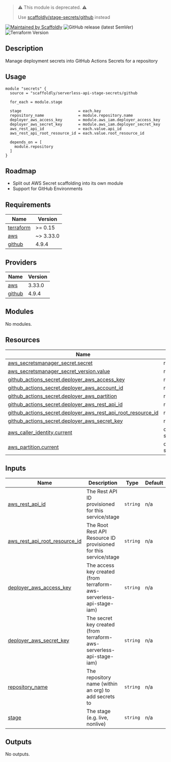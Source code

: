 > ⚠️ This module is deprecated. ⚠️
> 
> Use [scaffoldly/stage-secrets/github](https://registry.terraform.io/modules/scaffoldly/stage-secrets/github) instead

[![Maintained by Scaffoldly](https://img.shields.io/badge/maintained%20by-scaffoldly-blueviolet)](https://github.com/scaffoldly)
![GitHub release (latest SemVer)](https://img.shields.io/github/v/release/scaffoldly/terraform-github-serverless-api-stage-secrets)
![Terraform Version](https://img.shields.io/badge/tf-%3E%3D0.15.0-blue.svg)

## Description

Manage deployment secrets into GitHub Actions Secrets for a repository

## Usage

```hcl
module "secrets" {
  source = "scaffoldly/serverless-api-stage-secrets/github

  for_each = module.stage

  stage                         = each.key
  repository_name               = module.repository.name
  deployer_aws_access_key       = module.aws_iam.deployer_access_key
  deployer_aws_secret_key       = module.aws_iam.deployer_secret_key
  aws_rest_api_id               = each.value.api_id
  aws_rest_api_root_resource_id = each.value.root_resource_id

  depends_on = [
    module.repository
  ]
}
```

## Roadmap

- Split out AWS Secret scaffolding into its own module
- Support for GitHub Environments

<!-- BEGIN_TF_DOCS -->
## Requirements

| Name | Version |
|------|---------|
| <a name="requirement_terraform"></a> [terraform](#requirement\_terraform) | >= 0.15 |
| <a name="requirement_aws"></a> [aws](#requirement\_aws) | ~> 3.33.0 |
| <a name="requirement_github"></a> [github](#requirement\_github) | 4.9.4 |

## Providers

| Name | Version |
|------|---------|
| <a name="provider_aws"></a> [aws](#provider\_aws) | 3.33.0 |
| <a name="provider_github"></a> [github](#provider\_github) | 4.9.4 |

## Modules

No modules.

## Resources

| Name | Type |
|------|------|
| [aws_secretsmanager_secret.secret](https://registry.terraform.io/providers/hashicorp/aws/latest/docs/resources/secretsmanager_secret) | resource |
| [aws_secretsmanager_secret_version.value](https://registry.terraform.io/providers/hashicorp/aws/latest/docs/resources/secretsmanager_secret_version) | resource |
| [github_actions_secret.deployer_aws_access_key](https://registry.terraform.io/providers/integrations/github/4.9.4/docs/resources/actions_secret) | resource |
| [github_actions_secret.deployer_aws_account_id](https://registry.terraform.io/providers/integrations/github/4.9.4/docs/resources/actions_secret) | resource |
| [github_actions_secret.deployer_aws_partition](https://registry.terraform.io/providers/integrations/github/4.9.4/docs/resources/actions_secret) | resource |
| [github_actions_secret.deployer_aws_rest_api_id](https://registry.terraform.io/providers/integrations/github/4.9.4/docs/resources/actions_secret) | resource |
| [github_actions_secret.deployer_aws_rest_api_root_resource_id](https://registry.terraform.io/providers/integrations/github/4.9.4/docs/resources/actions_secret) | resource |
| [github_actions_secret.deployer_aws_secret_key](https://registry.terraform.io/providers/integrations/github/4.9.4/docs/resources/actions_secret) | resource |
| [aws_caller_identity.current](https://registry.terraform.io/providers/hashicorp/aws/latest/docs/data-sources/caller_identity) | data source |
| [aws_partition.current](https://registry.terraform.io/providers/hashicorp/aws/latest/docs/data-sources/partition) | data source |

## Inputs

| Name | Description | Type | Default | Required |
|------|-------------|------|---------|:--------:|
| <a name="input_aws_rest_api_id"></a> [aws\_rest\_api\_id](#input\_aws\_rest\_api\_id) | The Rest API ID provisioned for this service/stage | `string` | n/a | yes |
| <a name="input_aws_rest_api_root_resource_id"></a> [aws\_rest\_api\_root\_resource\_id](#input\_aws\_rest\_api\_root\_resource\_id) | The Root Rest API Resource ID provisioned for this service/stage | `string` | n/a | yes |
| <a name="input_deployer_aws_access_key"></a> [deployer\_aws\_access\_key](#input\_deployer\_aws\_access\_key) | The access key created (from terraform-aws-serverless-api-stage-iam) | `string` | n/a | yes |
| <a name="input_deployer_aws_secret_key"></a> [deployer\_aws\_secret\_key](#input\_deployer\_aws\_secret\_key) | The secret key created (from terraform-aws-serverless-api-stage-iam) | `string` | n/a | yes |
| <a name="input_repository_name"></a> [repository\_name](#input\_repository\_name) | The repository name (within an org) to add secrets to | `string` | n/a | yes |
| <a name="input_stage"></a> [stage](#input\_stage) | The stage (e.g. live, nonlive) | `string` | n/a | yes |

## Outputs

No outputs.
<!-- END_TF_DOCS -->
